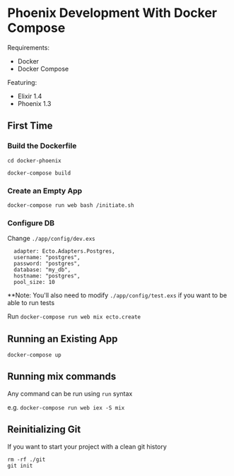 # Phoenix Development With Docker Compose

Requirements:
* Docker
* Docker Compose

Featuring:
* Elixir 1.4
* Phoenix 1.3

## First Time
### Build the Dockerfile
`cd docker-phoenix`

`docker-compose build`

### Create an Empty App
`docker-compose run web bash /initiate.sh`

### Configure DB
Change
`./app/config/dev.exs`
```
  adapter: Ecto.Adapters.Postgres,
  username: "postgres",
  password: "postgres",
  database: "my_db",
  hostname: "postgres",
  pool_size: 10
```

**Note: You'll also need to modify
`./app/config/test.exs`
if you want to be able to run tests

Run
`docker-compose run web mix ecto.create`

## Running an Existing App
`docker-compose up`

## Running mix commands
Any command can be run using `run` syntax

e.g.
`docker-compose run web iex -S mix`

## Reinitializing Git
If you want to start your project with a clean git history
```
rm -rf ./git
git init
```

